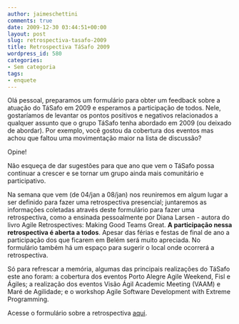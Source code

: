 ```yaml
---
author: jaimeschettini
comments: true
date: 2009-12-30 03:44:51+00:00
layout: post
slug: retrospectiva-tasafo-2009
title: Retrospectiva TáSafo 2009
wordpress_id: 580
categories:
- Sem categoria
tags:
- enquete
---
```


Olá pessoal, preparamos um formulário para obter um feedback sobre a atuação do TáSafo em 2009 e esperamos a participação de todos. Nele, gostaríamos de levantar os pontos positivos e negativos relacionados a qualquer assunto que o grupo TáSafo tenha abordado em 2009 (ou deixado de abordar). Por exemplo, você gostou da cobertura dos eventos mas achou que faltou uma movimentação maior na lista de discussão?

Opine!

Não esqueça de dar sugestões para que ano que vem o TáSafo possa continuar a crescer e se tornar um grupo ainda mais comunitário e participativo.

Na semana que vem (de 04/jan a 08/jan) nos reuniremos em algum lugar a ser definido para fazer uma retrospectiva presencial; juntaremos as informações coletadas através deste formulário para fazer uma retrospectiva, como a ensinada pessoalmente por Diana Larsen - autora do livro Agile Retrospectives: Making Good Teams Great. **A participação nessa retrospectiva é aberta a todos**. Apesar das férias e festas de final de ano a participação dos que ficarem em Belém será muito apreciada. No formulário também há um espaço para sugerir o local onde ocorrerá a retrospectiva.

Só para refrescar a memória, algumas das principais realizações do TáSafo este ano foram: a cobertura dos eventos Porto Alegre Agile Weekend, Fisl e Ágiles; a realização dos eventos Visão Ágil Academic Meeting (VAAM) e Maré de Agilidade; e o workshop Agile Software Development with Extreme Programming.

Acesse o formulário sobre a retrospectiva [aqui](http://spreadsheets.google.com/viewform?formkey=dFp3ZEZOalUtRkxlTm5Ea3FMSS1teUE6MA).
